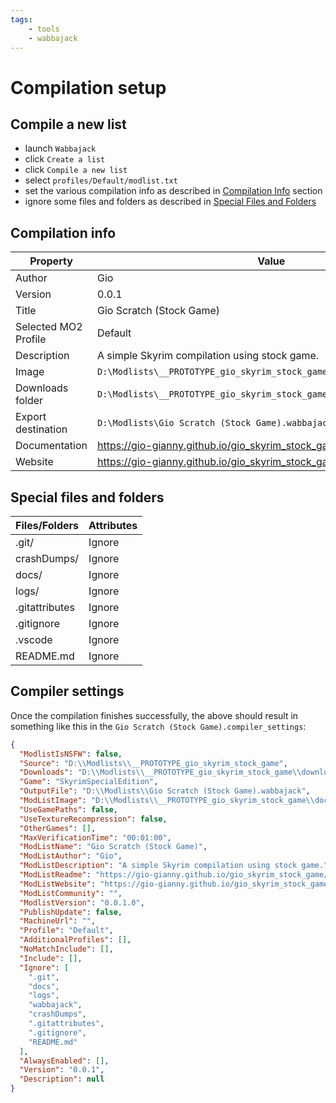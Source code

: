 ```yaml
---
tags:
    - tools
    - wabbajack
---
```


# Compilation setup

## Compile a new list

* launch `Wabbajack`
* click `Create a list`
* click `Compile a new list`
* select `profiles/Default/modlist.txt`
* set the various compilation info as described in [Compilation Info](#compilation-info) section
* ignore some files and folders as described in [Special Files and Folders](#special-files-and-folders)

## Compilation info

| Property | Value |
|---|---|
| Author | Gio |
| Version | 0.0.1 |
| Title | Gio Scratch (Stock Game) |
| Selected MO2 Profile | Default |
| Description | A simple Skyrim compilation using stock game. |
| Image | `D:\Modlists\__PROTOTYPE_gio_skyrim_stock_game\docs\images\cover.webp` |
| Downloads folder | `D:\Modlists\__PROTOTYPE_gio_skyrim_stock_game\downloads` |
| Export destination | `D:\Modlists\Gio Scratch (Stock Game).wabbajack` |
| Documentation | <https://gio-gianny.github.io/gio_skyrim_stock_game/> |
| Website | <https://gio-gianny.github.io/gio_skyrim_stock_game/> |

## Special files and folders

| Files/Folders | Attributes |
|---|---|
| .git/ | Ignore |
| crashDumps/ | Ignore |
| docs/ | Ignore |
| logs/ | Ignore |
| .gitattributes | Ignore |
| .gitignore | Ignore |
| .vscode | Ignore |
| README.md | Ignore |

## Compiler settings

Once the compilation finishes successfully, the above should result in something like this in the `Gio Scratch (Stock Game).compiler_settings`:

```json
{
  "ModlistIsNSFW": false,
  "Source": "D:\\Modlists\\__PROTOTYPE_gio_skyrim_stock_game",
  "Downloads": "D:\\Modlists\\__PROTOTYPE_gio_skyrim_stock_game\\downloads",
  "Game": "SkyrimSpecialEdition",
  "OutputFile": "D:\\Modlists\\Gio Scratch (Stock Game).wabbajack",
  "ModListImage": "D:\\Modlists\\__PROTOTYPE_gio_skyrim_stock_game\\docs\\images\\cover.webp",
  "UseGamePaths": false,
  "UseTextureRecompression": false,
  "OtherGames": [],
  "MaxVerificationTime": "00:01:00",
  "ModListName": "Gio Scratch (Stock Game)",
  "ModListAuthor": "Gio",
  "ModListDescription": "A simple Skyrim compilation using stock game.",
  "ModListReadme": "https://gio-gianny.github.io/gio_skyrim_stock_game/",
  "ModListWebsite": "https://gio-gianny.github.io/gio_skyrim_stock_game/",
  "ModListCommunity": "",
  "ModlistVersion": "0.0.1.0",
  "PublishUpdate": false,
  "MachineUrl": "",
  "Profile": "Default",
  "AdditionalProfiles": [],
  "NoMatchInclude": [],
  "Include": [],
  "Ignore": [
    ".git",
    "docs",
    "logs",
    "wabbajack",
    "crashDumps",
    ".gitattributes",
    ".gitignore",
    "README.md"
  ],
  "AlwaysEnabled": [],
  "Version": "0.0.1",
  "Description": null
}
```

